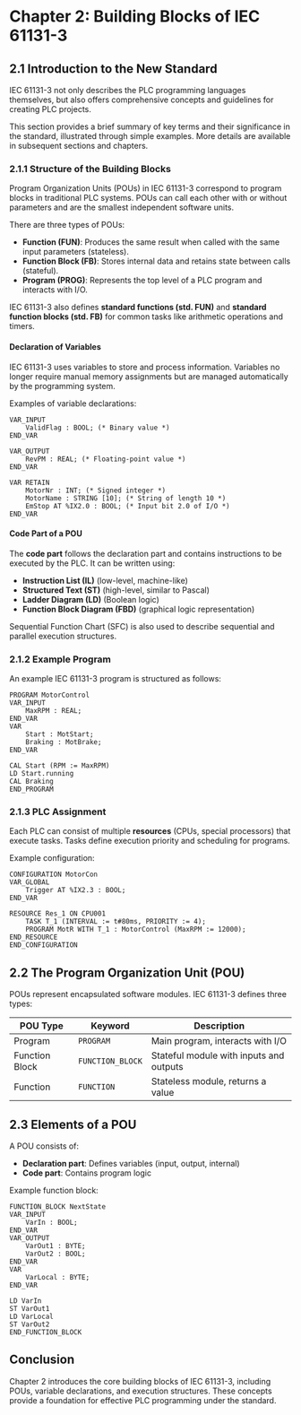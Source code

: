 # Chapter 2: Building Blocks of IEC 61131-3

## 2.1 Introduction to the New Standard

IEC 61131-3 not only describes the PLC programming languages themselves, but also offers comprehensive concepts and guidelines for creating PLC projects.

This section provides a brief summary of key terms and their significance in the standard, illustrated through simple examples. More details are available in subsequent sections and chapters.

### 2.1.1 Structure of the Building Blocks

Program Organization Units (POUs) in IEC 61131-3 correspond to program blocks in traditional PLC systems. POUs can call each other with or without parameters and are the smallest independent software units.

There are three types of POUs:

- **Function (FUN)**: Produces the same result when called with the same input parameters (stateless).
- **Function Block (FB)**: Stores internal data and retains state between calls (stateful).
- **Program (PROG)**: Represents the top level of a PLC program and interacts with I/O.

IEC 61131-3 also defines **standard functions (std. FUN)** and **standard function blocks (std. FB)** for common tasks like arithmetic operations and timers.

#### Declaration of Variables

IEC 61131-3 uses variables to store and process information. Variables no longer require manual memory assignments but are managed automatically by the programming system.

Examples of variable declarations:

```plaintext
VAR_INPUT
    ValidFlag : BOOL; (* Binary value *)
END_VAR

VAR_OUTPUT
    RevPM : REAL; (* Floating-point value *)
END_VAR

VAR RETAIN
    MotorNr : INT; (* Signed integer *)
    MotorName : STRING [10]; (* String of length 10 *)
    EmStop AT %IX2.0 : BOOL; (* Input bit 2.0 of I/O *)
END_VAR
```

#### Code Part of a POU

The **code part** follows the declaration part and contains instructions to be executed by the PLC. It can be written using:

- **Instruction List (IL)** (low-level, machine-like)
- **Structured Text (ST)** (high-level, similar to Pascal)
- **Ladder Diagram (LD)** (Boolean logic)
- **Function Block Diagram (FBD)** (graphical logic representation)

Sequential Function Chart (SFC) is also used to describe sequential and parallel execution structures.

### 2.1.2 Example Program

An example IEC 61131-3 program is structured as follows:

```
PROGRAM MotorControl
VAR_INPUT
    MaxRPM : REAL;
END_VAR
VAR
    Start : MotStart;
    Braking : MotBrake;
END_VAR

CAL Start (RPM := MaxRPM)
LD Start.running
CAL Braking
END_PROGRAM
```

### 2.1.3 PLC Assignment

Each PLC can consist of multiple **resources** (CPUs, special processors) that execute tasks. Tasks define execution priority and scheduling for programs.

Example configuration:

```
CONFIGURATION MotorCon
VAR_GLOBAL
    Trigger AT %IX2.3 : BOOL;
END_VAR

RESOURCE Res_1 ON CPU001
    TASK T_1 (INTERVAL := t#80ms, PRIORITY := 4);
    PROGRAM MotR WITH T_1 : MotorControl (MaxRPM := 12000);
END_RESOURCE
END_CONFIGURATION
```

## 2.2 The Program Organization Unit (POU)

POUs represent encapsulated software modules. IEC 61131-3 defines three types:

| POU Type       | Keyword          | Description                             |
| -------------- | ---------------- | --------------------------------------- |
| Program        | `PROGRAM`        | Main program, interacts with I/O        |
| Function Block | `FUNCTION_BLOCK` | Stateful module with inputs and outputs |
| Function       | `FUNCTION`       | Stateless module, returns a value       |

## 2.3 Elements of a POU

A POU consists of:

- **Declaration part**: Defines variables (input, output, internal)
- **Code part**: Contains program logic

Example function block:

```plaintext
FUNCTION_BLOCK NextState
VAR_INPUT
    VarIn : BOOL;
END_VAR
VAR_OUTPUT
    VarOut1 : BYTE;
    VarOut2 : BOOL;
END_VAR
VAR
    VarLocal : BYTE;
END_VAR

LD VarIn
ST VarOut1
LD VarLocal
ST VarOut2
END_FUNCTION_BLOCK
```

## Conclusion

Chapter 2 introduces the core building blocks of IEC 61131-3, including POUs, variable declarations, and execution structures. These concepts provide a foundation for effective PLC programming under the standard.
